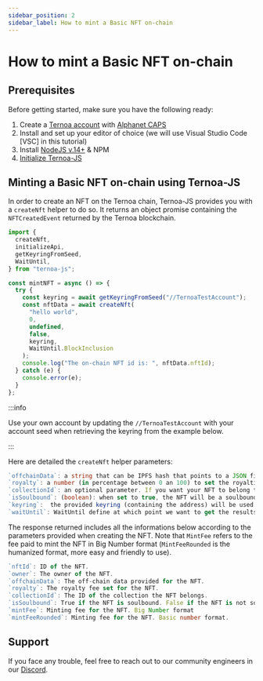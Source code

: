 ```yaml
---
sidebar_position: 2
sidebar_label: How to mint a Basic NFT on-chain
---
```


# How to mint a Basic NFT on-chain

## Prerequisites

Before getting started, make sure you have the following ready:

1. Create a [Ternoa account](/for-developers/get-started/create-account) with [Alphanet CAPS](/for-developers/get-started/create-account#step-2-get-some-free-test-caps-tokens)
2. Install and set up your editor of choice (we will use Visual Studio Code [VSC] in this tutorial)
3. Install [NodeJS v.14+](https://nodejs.org/en/download/) & NPM
4. [Initialize Ternoa-JS](/for-developers/get-started/install-ternoa-js#step-2-initialize-ternoa-js)

## Minting a Basic NFT on-chain using Ternoa-JS

In order to create an NFT on the Ternoa chain, Ternoa-JS provides you with a `createNft` helper to do so. It returns an object promise containing the `NFTCreatedEvent` returned by the Ternoa blockchain.

```typescript showLineNumbers
import {
  createNft,
  initializeApi,
  getKeyringFromSeed,
  WaitUntil,
} from "ternoa-js";

const mintNFT = async () => {
  try {
    const keyring = await getKeyringFromSeed("//TernoaTestAccount");
    const nftData = await createNft(
      "hello world",
      0,
      undefined,
      false,
      keyring,
      WaitUntil.BlockInclusion
    );
    console.log("The on-chain NFT id is: ", nftData.nftId);
  } catch (e) {
    console.error(e);
  }
};
```

:::info

Use your own account by updating the `//TernoaTestAccount` with your account seed when retrieving the keyring from the example below.

:::

Here are detailed the `createNft` helper parameters:

```typescript
`offchainData`: a string that can be IPFS hash that points to a JSON file, a plain text, a small JSON string, or a link to either a static or a dynamic file.
`royalty`: a number (in percentage between 0 an 100) to set the royalties taken by the owner for each NFT sale.
`collectionId`: an optional parameter. If you want your NFT to belong to a collection, add the collection id here otherwise keep it undefined.
`isSoulbound`: (boolean): when set to true, the NFT will be a soulbound NFT. Default is false.
`keyring`:  the provided keyring (containing the address) will be used to sign the transactio and pay the execution fee.
`waitUntil`: WaitUntil define at which point we want to get the results of the transaction execution: BlockInclusion or BlockFinalization.
```

The response returned includes all the informations below according to the parameters provided when creating the NFT. Note that `MintFee` refers to the fee paid to mint the NFT in Big Number format (`MintFeeRounded` is the humanized format, more easy and friendly to use).

```typescript
`nftId`: ID of the NFT.
`owner`: The owner of the NFT.
`offchainData`: The off-chain data provided for the NFT.
`royalty`: The royalty fee set for the NFT.
`collectionId`: The ID of the collection the NFT belongs.
`isSoulbound`: True if the NFT is soulbound. False if the NFT is not soulbound.
`mintFee`: Minting fee for the NFT. Big Number format
`mintFeeRounded`: Minting fee for the NFT. Basic number format.
```

## Support

If you face any trouble, feel free to reach out to our community engineers in our [Discord](https://discord.gg/fUmBkPpnRu).
